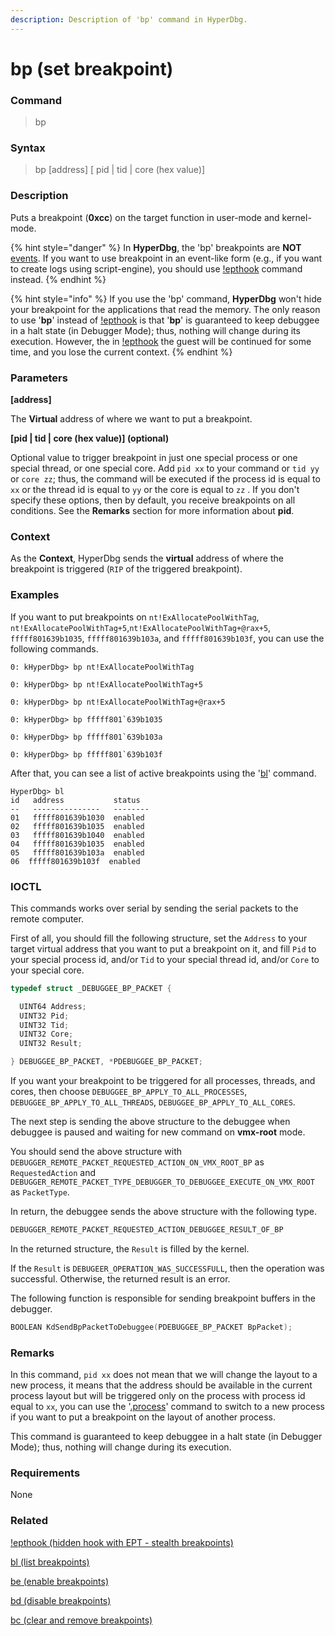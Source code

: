 ```yaml
---
description: Description of 'bp' command in HyperDbg.
---
```


# bp (set breakpoint)

### Command

> bp

### Syntax

> bp \[address] \[ pid | tid | core (hex value)]

### Description

Puts a breakpoint (**0xcc**) on the target function in user-mode and kernel-mode.

{% hint style="danger" %}
In **HyperDbg**, the 'bp' breakpoints are **NOT** [events](https://docs.hyperdbg.org/design/debugger-internals/events). If you want to use breakpoint in an event-like form (e.g., if you want to create logs using script-engine), you should use [!epthook](https://docs.hyperdbg.org/commands/extension-commands/epthook) command instead.
{% endhint %}

{% hint style="info" %}
If you use the 'bp' command, **HyperDbg** won't hide your breakpoint for the applications that read the memory. The only reason to use '**bp**' instead of [!epthook](https://docs.hyperdbg.org/commands/extension-commands/epthook) is that '**bp**' is guaranteed to keep debuggee in a halt state (in Debugger Mode); thus, nothing will change during its execution. However, the in [!epthook](https://docs.hyperdbg.org/commands/extension-commands/epthook) the guest will be continued for some time, and you lose the current context.
{% endhint %}

### Parameters

**\[address]**

The **Virtual** address of where we want to put a breakpoint.

**\[pid | tid | core (hex value)] (optional)**

Optional value to trigger breakpoint in just one special process or one special thread, or one special core. Add `pid xx` to your command or `tid yy` or `core zz`; thus, the command will be executed if the process id is equal to `xx` or the thread id is equal to `yy` or the core is equal to `zz` . If you don't specify these options, then by default, you receive breakpoints on all conditions. See the **Remarks** section for more information about **pid**.

### Context

As the **Context**, HyperDbg sends the **virtual** address of where the breakpoint is triggered (`RIP` of the triggered breakpoint).

### Examples

If you want to put breakpoints on `nt!ExAllocatePoolWithTag`, `nt!ExAllocatePoolWithTag+5`,`nt!ExAllocatePoolWithTag+@rax+5`, `fffff801639b1035`, `fffff801639b103a`, and `fffff801639b103f`, you can use the following commands.

```
0: kHyperDbg> bp nt!ExAllocatePoolWithTag
```

```
0: kHyperDbg> bp nt!ExAllocatePoolWithTag+5
```

```
0: kHyperDbg> bp nt!ExAllocatePoolWithTag+@rax+5
```

```
0: kHyperDbg> bp fffff801`639b1035
```

```
0: kHyperDbg> bp fffff801`639b103a
```

```
0: kHyperDbg> bp fffff801`639b103f
```

After that, you can see a list of active breakpoints using the '[bl](https://docs.hyperdbg.org/commands/debugging-commands/bl)' command.

```
HyperDbg> bl
id   address           status
--   ---------------   --------
01   fffff801639b1030  enabled
02   fffff801639b1035  enabled
03   fffff801639b1040  enabled
04   fffff801639b1035  enabled
05   fffff801639b103a  enabled
06  fffff801639b103f  enabled
```

### IOCTL

This commands works over serial by sending the serial packets to the remote computer.

First of all, you should fill the following structure, set the `Address` to your target virtual address that you want to put a breakpoint on it, and fill `Pid` to your special process id, and/or `Tid` to your special thread id, and/or `Core` to your special core.

```c
typedef struct _DEBUGGEE_BP_PACKET {

  UINT64 Address;
  UINT32 Pid;
  UINT32 Tid;
  UINT32 Core;
  UINT32 Result;

} DEBUGGEE_BP_PACKET, *PDEBUGGEE_BP_PACKET;
```

If you want your breakpoint to be triggered for all processes, threads, and cores, then choose `DEBUGGEE_BP_APPLY_TO_ALL_PROCESSES`, `DEBUGGEE_BP_APPLY_TO_ALL_THREADS`, `DEBUGGEE_BP_APPLY_TO_ALL_CORES`.

The next step is sending the above structure to the debuggee when debuggee is paused and waiting for new command on **vmx-root** mode.

You should send the above structure with `DEBUGGER_REMOTE_PACKET_REQUESTED_ACTION_ON_VMX_ROOT_BP` as `RequestedAction` and `DEBUGGER_REMOTE_PACKET_TYPE_DEBUGGER_TO_DEBUGGEE_EXECUTE_ON_VMX_ROOT` as `PacketType`.

In return, the debuggee sends the above structure with the following type.

```c
DEBUGGER_REMOTE_PACKET_REQUESTED_ACTION_DEBUGGEE_RESULT_OF_BP
```

In the returned structure, the `Result` is filled by the kernel.

If the `Result` is `DEBUGEER_OPERATION_WAS_SUCCESSFULL`, then the operation was successful. Otherwise, the returned result is an error.

The following function is responsible for sending breakpoint buffers in the debugger.

```c
BOOLEAN KdSendBpPacketToDebuggee(PDEBUGGEE_BP_PACKET BpPacket);
```

### Remarks

In this command, `pid xx` does not mean that we will change the layout to a new process, it means that the address should be available in the current process layout but will be triggered only on the process with process id equal to `xx`, you can use the '[.process](https://docs.hyperdbg.org/commands/meta-commands/.process)' command to switch to a new process if you want to put a breakpoint on the layout of another process.

This command is guaranteed to keep debuggee in a halt state (in Debugger Mode); thus, nothing will change during its execution.

### Requirements

None

### Related

[!epthook (hidden hook with EPT - stealth breakpoints)](https://docs.hyperdbg.org/commands/extension-commands/epthook)

[bl (list breakpoints)](https://docs.hyperdbg.org/commands/debugging-commands/bl)

[be (enable breakpoints)](https://docs.hyperdbg.org/commands/debugging-commands/be)

[bd (disable breakpoints)](https://docs.hyperdbg.org/commands/debugging-commands/bd)

[bc (clear and remove breakpoints)](https://docs.hyperdbg.org/commands/debugging-commands/bc)
